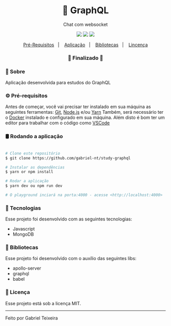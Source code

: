 <h1 align="center">
    🚀 GraphQL
</h1>
<p align="center">Chat com websocket</p>

<p align="center">
  <img src="https://img.shields.io/static/v1?label=node&message=14.15&color=green&logo=node.js" />
  <img src="https://img.shields.io/badge/last%20commit-october-orange" />
  <img src="https://img.shields.io/badge/license-MIT-success"/>
</p>

<p align="center">
  <a href="#-pré-requisitos">Pré-Requisitos</a>&nbsp;&nbsp;&nbsp;|&nbsp;&nbsp;&nbsp;
  <a href="#-sobre">Aplicação</a>&nbsp;&nbsp;&nbsp;|&nbsp;&nbsp;&nbsp;
  <a href="#-bibliotecas">Bibliotecas</a>&nbsp;&nbsp;&nbsp;|&nbsp;&nbsp;&nbsp;
  <a href="#-licença">Lincença</a>
</p>

<h3 align="center"> 
🚧  Finalizado  🚧
</h3>

### 📌 Sobre 
Aplicação desenvolvida para estudos do GraphQL

### ⚙ Pré-requisitos

Antes de começar, você vai precisar ter instalado em sua máquina as seguintes ferramentas:
[Git](https://git-scm.com), [Node.js](https://nodejs.org/en/) e/ou [Yarn](https://https://yarnpkg.com/)
Também, será necessário ter o [Docker](https://www.docker.com/) instalado e configurado em sua máquina.
Além disto é bom ter um editor para trabalhar com o código como [VSCode](https://code.visualstudio.com/)

### 🛢 Rodando a aplicação
```bash

# Clone este repositório
$ git clone https://github.com/gabriel-nt/study-graphql

# Instalar as dependências
$ yarn or npm install

# Rodar a aplicação
$ yarn dev ou npm run dev

# O playground inciará na porta:4000 - acesse <http://localhost:4000>
````

### 🚀 Tecnologias

Esse projeto foi desenvolvido com as seguintes tecnologias:

- Javascript
- MongoDB

### 📕 Bibliotecas

Esse projeto foi desenvolvido com o auxílio das seguintes libs:

- apollo-server
- graphql
- babel

### 📝 Licença

Esse projeto está sob a licença MIT.

<hr/>

Feito por Gabriel Teixeira

